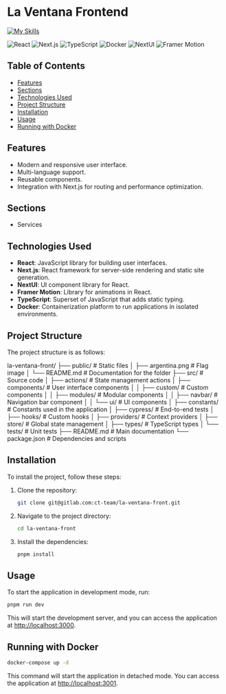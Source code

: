 # La Ventana Frontend

[![My Skills](https://skillicons.dev/icons?i=next,git,docker,ts,pnpm)](https://skillicons.dev)

![React](https://img.shields.io/badge/React-17.0.2-blue?style=flat-square&logo=react&logoColor=white)
![Next.js](https://img.shields.io/badge/Next.js-12.0.7-black?style=flat-square&logo=next.js&logoColor=white)
![TypeScript](https://img.shields.io/badge/TypeScript-4.4.3-blue?style=flat-square&logo=typescript&logoColor=white)
![Docker](https://img.shields.io/badge/Docker-20.10.7-blue?style=flat-square&logo=docker&logoColor=white)
![NextUI](https://img.shields.io/badge/NextUI-2.4.8-blue?style=flat-square&logo=nextui&logoColor=white)
![Framer Motion](https://img.shields.io/badge/Framer%20Motion-4.1.17-blue?style=flat-square&logo=framer&logoColor=white)

## Table of Contents

- [Features](#features)
- [Sections](#sections)
- [Technologies Used](#technologies-used)
- [Project Structure](#project-structure)
- [Installation](#installation)
- [Usage](#usage)
- [Running with Docker](#running-with-docker)

## Features

- Modern and responsive user interface.
- Multi-language support.
- Reusable components.
- Integration with Next.js for routing and performance optimization.

## Sections

- Services

## Technologies Used

- **React**: JavaScript library for building user interfaces.
- **Next.js**: React framework for server-side rendering and static site generation.
- **NextUI**: UI component library for React.
- **Framer Motion**: Library for animations in React.
- **TypeScript**: Superset of JavaScript that adds static typing.
- **Docker**: Containerization platform to run applications in isolated environments.

## Project Structure

The project structure is as follows:

la-ventana-front/
├── public/ # Static files
│ ├── argentina.png # Flag image
│ └── README.md # Documentation for the folder
├── src/ # Source code
│ ├── actions/ # State management actions
│ ├── components/ # User interface components
│ │ ├── custom/ # Custom components
│ │ ├── modules/ # Modular components
│ │ ├── navbar/ # Navigation bar component
│ │ └── ui/ # UI components
│ ├── constants/ # Constants used in the application
│ ├── cypress/ # End-to-end tests
│ ├── hooks/ # Custom hooks
│ ├── providers/ # Context providers
│ ├── store/ # Global state management
│ ├── types/ # TypeScript types
│ └── tests/ # Unit tests
├── README.md # Main documentation
└── package.json # Dependencies and scripts

## Installation

To install the project, follow these steps:

1. Clone the repository:

   ```bash
   git clone git@gitlab.com:ct-team/la-ventana-front.git
   ```

2. Navigate to the project directory:

   ```bash
   cd la-ventana-front
   ```

3. Install the dependencies:

   ```bash
   pnpm install
   ```

## Usage

To start the application in development mode, run:

```bash
pnpm run dev
```

This will start the development server, and you can access the application at <http://localhost:3000>.

## Running with Docker

```bash
docker-compose up -d
```

This command will start the application in detached mode. You can access the application at <http://localhost:3001>.
